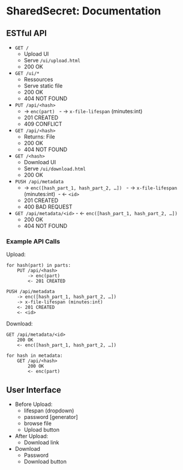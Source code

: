 SharedSecret: Documentation
===========================

ESTful API
----------

- `GET /`
    - Upload UI
    - Serve `/ui/upload.html`
    - 200 OK
- `GET /ui/*`
    - Ressources
    - Serve static file
    - 200 OK
    - 404 NOT FOUND
- `PUT /api/<hash>`
    - → `enc(part)`
    - → `x-file-lifespan` (minutes:int)
    - 201 CREATED
    - 409 CONFLICT
- `GET /api/<hash>`
    - Returns: File
    - 200 OK
    - 404 NOT FOUND
- `GET /<hash>`
    - Download UI
    - Serve `/ui/download.html`
    - 200 OK
- `PUSH /api/metadata`
    - → `enc([hash_part_1, hash_part_2, …])`
    - → `x-file-lifespan` (minutes:int)
    - ← `<id>`
    - 201 CREATED
    - 400 BAD REQUEST
- `GET /api/metadata/<id>`
    - ← `enc([hash_part_1, hash_part_2, …])`
    - 200 OK
    - 404 NOT FOUND


### Example API Calls

Upload:

```
for hash(part) in parts:
    PUT /api/<hash>
        -> enc(part)
        <- 201 CREATED

PUSH /api/metadata
    -> enc([hash_part_1, hash_part_2, …])
    -> x-file-lifespan (minutes:int)
    <- 201 CREATED
    <- <id>
```

Download:

```
GET /api/metadata/<id>
    200 OK
    <- enc([hash_part_1, hash_part_2, …])

for hash in metadata:
    GET /api/<hash>
        200 OK
        <- enc(part)
```


User Interface
--------------

- Before Upload:
    - lifespan (dropdown)
    - password [generator]
    - browse file
    - Upload button
- After Upload:
    - Download link
- Download
    - Password
    - Download button
